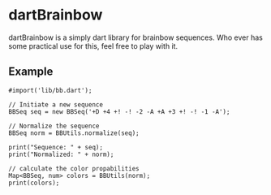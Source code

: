 dartBrainbow
============

dartBrainbow is a simply dart library for brainbow sequences. Who ever has some practical use for this, feel free to play with it.

Example
-------

	#import('lib/bb.dart');
	
	// Initiate a new sequence
	BBSeq seq = new BBSeq('+D +4 +! -! -2 -A +A +3 +! -! -1 -A');
	
	// Normalize the sequence
	BBSeq norm = BBUtils.normalize(seq);

	print("Sequence: " + seq);
	print("Normalized: " + norm);

	// calculate the color propabilities
	Map<BBSeq, num> colors = BBUtils(norm);
	print(colors);
